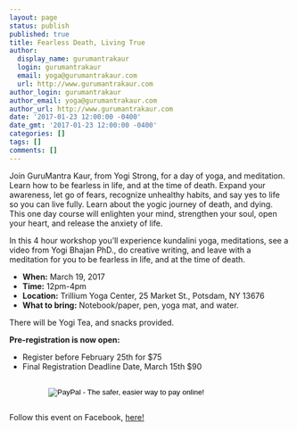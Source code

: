 ```yaml
---
layout: page
status: publish
published: true
title: Fearless Death, Living True
author:
  display_name: gurumantrakaur
  login: gurumantrakaur
  email: yoga@gurumantrakaur.com
  url: http://www.gurumantrakaur.com
author_login: gurumantrakaur
author_email: yoga@gurumantrakaur.com
author_url: http://www.gurumantrakaur.com
date: '2017-01-23 12:00:00 -0400'
date_gmt: '2017-01-23 12:00:00 -0400'
categories: []
tags: []
comments: []
---
```

<p>Join GuruMantra Kaur, from Yogi Strong, for a day of yoga, and meditation. Learn how to be fearless in life, and at the time of death. Expand your awareness, let go of fears, recognize unhealthy habits, and say yes to life so you can live fully. Learn about the yogic journey of death, and dying. This one day course will enlighten your mind, strengthen your soul, open your heart, and release the anxiety of life.</p>

<p>In this 4 hour workshop you’ll experience kundalini yoga, meditations, see a video from Yogi Bhajan PhD., do creative writing, and leave with a meditation for you to be fearless in life, and at the time of death.</p>

<ul>
<li><b>When:</b> March 19, 2017</li>
<li><b>Time:</b> 12pm-4pm</li>
<li><b>Location:</b> Trillium Yoga Center, 25 Market St., Potsdam, NY 13676</li>
<li><b>What to bring:</b> Notebook/paper, pen, yoga mat, and water.</li>
</ul>

<p>There will be Yogi Tea, and snacks provided.</p>

<p><b>Pre-registration is now open:</b></p>
<ul><li>Register before February 25th for $75</li>
    <li>Final Registration Deadline Date, March 15th $90</li>
  </ul>

  <div style="width=15em; padding-left: 5em; margin-right: auto; margin-bottom: 2em; margin-top: 2em;">
  <form action="https://www.paypal.com/cgi-bin/webscr" method="post" target="_top">
  <input type="hidden" name="cmd" value="_s-xclick">
  <input type="hidden" name="hosted_button_id" value="DRWB4TWCG26Z8">
  <input type="image" src="https://www.paypalobjects.com/en_US/i/btn/btn_buynowCC_LG.gif" border="0" name="submit" alt="PayPal - The safer, easier way to pay online!">
  <img alt="" border="0" src="https://www.paypalobjects.com/en_US/i/scr/pixel.gif" width="1" height="1">
  </form>
  </div>


<p>Follow this event on Facebook, <a href="https://www.facebook.com/events/1213454692101428/">here!</a></p>

